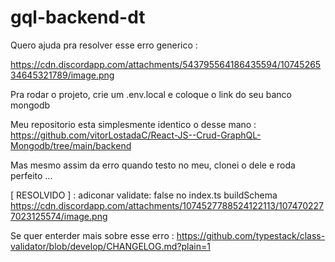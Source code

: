# gql-backend-dt


Quero ajuda pra resolver esse erro generico : 

https://cdn.discordapp.com/attachments/543795564186435594/1074526534645321789/image.png

Pra rodar o projeto, crie um .env.local e coloque o link do seu banco mongodb 

Meu repositorio esta simplesmente identico o desse mano : https://github.com/vitorLostadaC/React-JS--Crud-GraphQL-Mongodb/tree/main/backend


Mas mesmo assim da erro quando testo no meu, clonei o dele e roda perfeito ... 

[ RESOLVIDO ] : adiconar validate: false no index.ts buildSchema https://cdn.discordapp.com/attachments/1074527788524122113/1074702277023125574/image.png

Se quer enterder mais sobre esse erro : https://github.com/typestack/class-validator/blob/develop/CHANGELOG.md?plain=1
